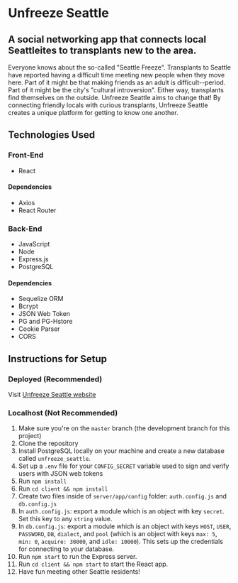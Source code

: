 # Unfreeze Seattle
## A social networking app that connects local Seattleites to transplants new to the area.

Everyone knows about the so-called "Seattle Freeze". Transplants to Seattle have reported having a difficult time meeting new people when they move here. Part of it might be that making friends as an adult is difficult--period. Part of it might be the city's "cultural introversion". Either way, transplants find themselves on the outside. Unfreeze Seattle aims to change that! By connecting friendly locals with curious transplants, Unfreeze Seattle creates a unique platform for getting to know one another.

## Technologies Used
### Front-End
- React
#### Dependencies
- Axios
- React Router
### Back-End
- JavaScript
- Node
- Express.js
- PostgreSQL
#### Dependencies
- Sequelize ORM
- Bcrypt
- JSON Web Token
- PG and PG-Hstore
- Cookie Parser
- CORS

## Instructions for Setup
### Deployed (Recommended)
Visit [Unfreeze Seattle website](https://unfreeze-seattle-2022.herokuapp.com/)

### Localhost (Not Recommended)
1. Make sure you're on the `master` branch (the development branch for this project)
2. Clone the repository
3. Install PostgreSQL locally on your machine and create a new database called `unfreeze_seattle`.
4. Set up a `.env` file for your `CONFIG_SECRET` variable used to sign and verify users with JSON web tokens
5. Run `npm install`
6. Run `cd client && npm install`
7. Create two files inside of `server/app/config` folder: `auth.config.js` and `db.config.js`
8. In `auth.config.js`: export a module which is an object with key `secret`. Set this key to any `string` value.
9. In `db.config.js`: export a module which is an object with keys `HOST`, `USER`, `PASSWORD`, `DB`, `dialect`, and `pool` (which is an object with keys `max: 5`, `min: 0`, `acquire: 30000`, and `idle: 10000`). This sets up the credentials for connecting to your database.
10. Run `npm start` to run the Express server.
11. Run `cd client && npm start` to start the React app.
12. Have fun meeting other Seattle residents!